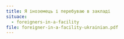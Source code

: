 ```yaml
---
title: Я іноземець і перебуваю в закладі
situace:
  - foreigners-in-a-facility
file: foreigner-in-a-facility-ukrainian.pdf
---
```

